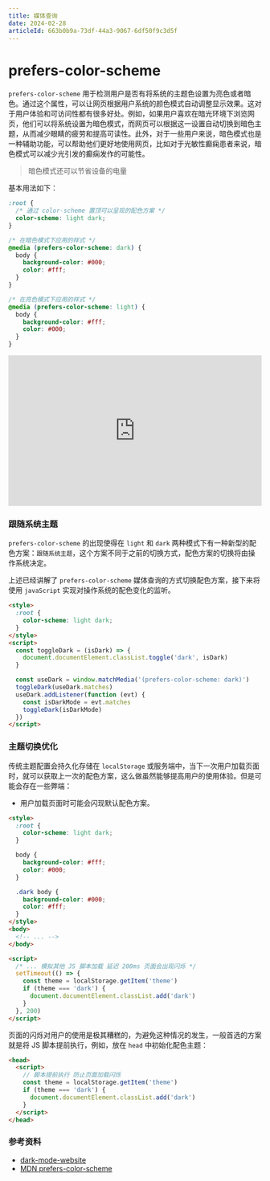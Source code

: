 ```yaml
---
title: 媒体查询
date: 2024-02-28
articleId: 663b0b9a-73df-44a3-9067-6df50f9c3d5f
---
```


# prefers-color-scheme

`prefers-color-scheme` 用于检测用户是否有将系统的主题色设置为亮色或者暗色。通过这个属性，可以让网页根据用户系统的颜色模式自动调整显示效果。这对于用户体验和可访问性都有很多好处。例如，如果用户喜欢在暗光环境下浏览网页，他们可以将系统设置为暗色模式，而网页可以根据这一设置自动切换到暗色主题，从而减少眼睛的疲劳和提高可读性。此外，对于一些用户来说，暗色模式也是一种辅助功能，可以帮助他们更好地使用网页，比如对于光敏性癫痫患者来说，暗色模式可以减少光引发的癫痫发作的可能性。

> 暗色模式还可以节省设备的电量

基本用法如下：

```css
:root {
  /* 通过 color-scheme 置顶可以呈现的配色方案 */
  color-scheme: light dark;
}

/* 在暗色模式下应用的样式 */
@media (prefers-color-scheme: dark) {
  body {
    background-color: #000;
    color: #fff;
  }
}

/* 在亮色模式下应用的样式 */
@media (prefers-color-scheme: light) {
  body {
    background-color: #fff;
    color: #000;
  }
}
```

<iframe height="300" style="width: 100%;" scrolling="no" title="Untitled" src="https://codepen.io/hearto_o/embed/abxoPWM?default-tab=html%2Cresult" frameborder="no" loading="lazy" allowtransparency="true" allowfullscreen="true">
  See the Pen <a href="https://codepen.io/hearto_o/pen/abxoPWM">
  Untitled</a> by cc heart (<a href="https://codepen.io/hearto_o">@hearto_o</a>)
  on <a href="https://codepen.io">CodePen</a>.
</iframe>

### 跟随系统主题

`prefers-color-scheme` 的出现使得在 `light` 和 `dark` 两种模式下有一种新型的配色方案：`跟随系统主题`，这个方案不同于之前的切换方式，配色方案的切换将由操作系统决定。

上述已经讲解了 `prefers-color-scheme` 媒体查询的方式切换配色方案，接下来将使用 `javaScript` 实现对操作系统的配色变化的监听。

```html
<style>
  :root {
    color-scheme: light dark;
  }
</style>
<script>
  const toggleDark = (isDark) => {
    document.documentElement.classList.toggle('dark', isDark)
  }

  const useDark = window.matchMedia('(prefers-color-scheme: dark)')
  toggleDark(useDark.matches)
  useDark.addListener(function (evt) {
    const isDarkMode = evt.matches
    toggleDark(isDarkMode)
  })
</script>
```

### 主题切换优化

传统主题配置会持久化存储在 `localStorage` 或服务端中，当下一次用户加载页面时，就可以获取上一次的配色方案，这么做虽然能够提高用户的使用体验。但是可能会存在一些弊端：

- 用户加载页面时可能会闪现默认配色方案。

```html
<style>
  :root {
    color-scheme: light dark;
  }

  body {
    background-color: #fff;
    color: #000;
  }

  .dark body {
    background-color: #000;
    color: #fff;
  }
</style>
<body>
  <!-- ... -->
</body>

<script>
  /* ... 模拟其他 JS 脚本加载 延迟 200ms 页面会出现闪烁 */
  setTimeout(() => {
    const theme = localStorage.getItem('theme')
    if (theme === 'dark') {
      document.documentElement.classList.add('dark')
    }
  }, 200)
</script>
```

页面的闪烁对用户的使用是极其糟糕的，为避免这种情况的发生，一般首选的方案就是将 JS 脚本提前执行，例如，放在 `head` 中初始化配色主题：

```html
<head>
  <script>
    // 脚本提前执行 防止页面加载闪烁
    const theme = localStorage.getItem('theme')
    if (theme === 'dark') {
      document.documentElement.classList.add('dark')
    }
  </script>
</head>
```

### 参考资料

- [dark-mode-website](https://www.ditdot.hr/en/dark-mode-website-tutorial)
- [MDN prefers-color-scheme](https://developer.mozilla.org/zh-CN/docs/Web/CSS/@media/prefers-color-scheme)
